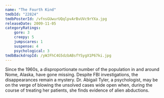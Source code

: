 ```yaml
---
name: "The Fourth Kind"
tmdbId: "22824"
tmdbPosterId: /vfnsGUwurUQqlpvArBvUVc9rYXa.jpg
releaseDate: 2009-11-05
categoryRatings:
    gore: 3
    creepy: 5
    jumpscares: 1
    suspense: 4
    psychological: 3
tmdbBackdropId: /yWJFhC4G5dzbABsfYSygX1P67ki.jpg
---
```

Since the 1960s, a disproportionate number of the population in and around Nome, Alaska, have gone missing. Despite FBI investigations, the disappearances remain a mystery. Dr. Abigail Tyler, a psychologist, may be on the verge of blowing the unsolved cases wide open when, during the course of treating her patients, she finds evidence of alien abductions.
